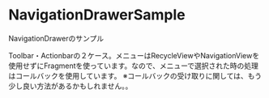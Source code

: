 # NavigationDrawerSample
NavigationDrawerのサンプル

Toolbar・Actionbarの２ケース。メニューはRecycleViewやNavigationViewを使用せずにFragmentを使っています。なので、メニューで選択された時の処理はコールバックを使用しています。
※コールバックの受け取りに関しては、もう少し良い方法があるかもしれません。。